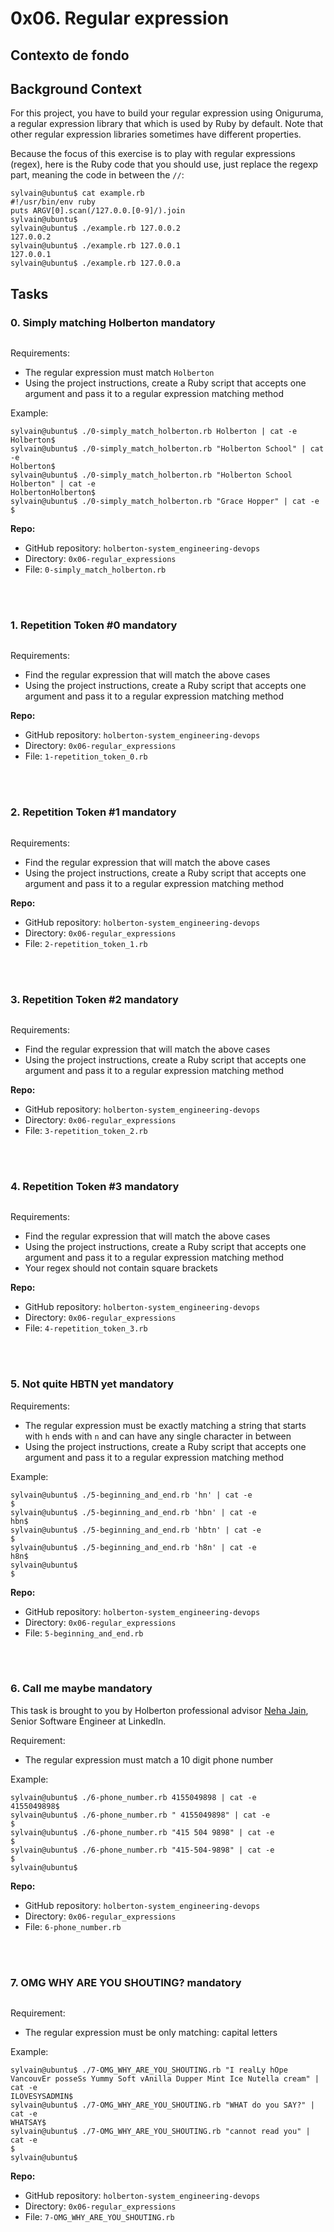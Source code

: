 <h1 class="gap"><font style="vertical-align: inherit;"><font style="vertical-align: inherit;">0x06. </font><font style="vertical-align: inherit;">Regular expression</font></font></h1>


  <article id="description" class="gap formatted-content">
    <h2><font style="vertical-align: inherit;"><font style="vertical-align: inherit;">Contexto de fondo</font></font></h2>

<h2>Background Context</h2>

<p>For this project, you have to build your regular expression using Oniguruma, a regular expression library that which is used by Ruby by default. Note that other regular expression libraries sometimes have different properties.</p>

<p>Because the focus of this exercise is to play with regular expressions (regex), here is the Ruby code that you should use, just replace the regexp part, meaning the code in between the <code>//</code>:</p>

<pre><code>sylvain@ubuntu$ cat example.rb<font></font>
#!/usr/bin/env ruby<font></font>
puts ARGV[0].scan(/127.0.0.[0-9]/).join<font></font>
sylvain@ubuntu$<font></font>
sylvain@ubuntu$ ./example.rb 127.0.0.2<font></font>
127.0.0.2<font></font>
sylvain@ubuntu$ ./example.rb 127.0.0.1<font></font>
127.0.0.1<font></font>
sylvain@ubuntu$ ./example.rb 127.0.0.a<font></font>
</code></pre>


</div>
<h2> Tasks</h2>
<h3 class="task">
    0. Simply matching Holberton
      <span class="alert alert-warning mandatory-optional">
        mandatory
      </span>
  </h3>

  

  <!-- Progress vs Score -->

  <!-- Task Body -->
  <p><img src="https://holbertonintranet.s3.amazonaws.com/uploads/medias/2020/9/ec65557f0da1fbfbff6659413885e4d4822f5b1d.png?X-Amz-Algorithm=AWS4-HMAC-SHA256&amp;X-Amz-Credential=AKIARDDGGGOUWMNL5ANN%2F20201109%2Fus-east-1%2Fs3%2Faws4_request&amp;X-Amz-Date=20201109T212724Z&amp;X-Amz-Expires=86400&amp;X-Amz-SignedHeaders=host&amp;X-Amz-Signature=cbea0f70fbb08acf7b09970fb1a13877ebb87834c3661fd12ec5d321d565881e" alt="" style=""></p>

<p>Requirements:</p>

<ul>
<li>The regular expression must match <code>Holberton</code></li>
<li>Using the project instructions, create a Ruby script that accepts one argument and pass it to a regular expression matching method</li>
</ul>

<p>Example:</p>

<pre><code>sylvain@ubuntu$ ./0-simply_match_holberton.rb Holberton | cat -e
Holberton$
sylvain@ubuntu$ ./0-simply_match_holberton.rb "Holberton School" | cat -e
Holberton$
sylvain@ubuntu$ ./0-simply_match_holberton.rb "Holberton School Holberton" | cat -e
HolbertonHolberton$
sylvain@ubuntu$ ./0-simply_match_holberton.rb "Grace Hopper" | cat -e
$
</code></pre>


  <!-- Task URLs -->

  <!-- Github information -->
  <p class="sm-gap"><strong>Repo:</strong></p>
  <ul>
    <li>GitHub repository: <code>holberton-system_engineering-devops</code></li>
      <li>Directory: <code>0x06-regular_expressions</code></li>
      <li>File: <code>0-simply_match_holberton.rb</code></li>
  </ul>
<br>

</br>


<h3 class="task">
    1. Repetition Token #0
      <span class="alert alert-warning mandatory-optional">
        mandatory
      </span>
  </h3>

  

  <!-- Progress vs Score -->

  <!-- Task Body -->
  <p><img src="https://holbertonintranet.s3.amazonaws.com/uploads/medias/2020/9/e7db3c377d46453588fc84f3a975661d142fee91.png?X-Amz-Algorithm=AWS4-HMAC-SHA256&amp;X-Amz-Credential=AKIARDDGGGOUWMNL5ANN%2F20201109%2Fus-east-1%2Fs3%2Faws4_request&amp;X-Amz-Date=20201109T212724Z&amp;X-Amz-Expires=86400&amp;X-Amz-SignedHeaders=host&amp;X-Amz-Signature=1b58b3ab3c4bf6a895798527e8fb632e96d6272f9aa405de1174c6f9da286364" alt="" style=""></p>

<p>Requirements:</p>

<ul>
<li>Find the regular expression that will match the above cases</li>
<li>Using the project instructions, create a Ruby script that accepts one argument and pass it to a regular expression matching method</li>
</ul>


  <!-- Task URLs -->

<!-- Github information -->
  <p class="sm-gap"><strong>Repo:</strong></p>
  <ul>
    <li>GitHub repository: <code>holberton-system_engineering-devops</code></li>
      <li>Directory: <code>0x06-regular_expressions</code></li>
      <li>File: <code>1-repetition_token_0.rb</code></li>
  </ul>
<br>

</br>

<h3 class="task">
    2. Repetition Token #1
      <span class="alert alert-warning mandatory-optional">
        mandatory
      </span>
  </h3>

  

  <!-- Progress vs Score -->

  <!-- Task Body -->
  <p><img src="https://holbertonintranet.s3.amazonaws.com/uploads/medias/2020/9/c59ff11db195d5cf17d1790a5141ae2f234786d2.png?X-Amz-Algorithm=AWS4-HMAC-SHA256&amp;X-Amz-Credential=AKIARDDGGGOUWMNL5ANN%2F20201109%2Fus-east-1%2Fs3%2Faws4_request&amp;X-Amz-Date=20201109T212724Z&amp;X-Amz-Expires=86400&amp;X-Amz-SignedHeaders=host&amp;X-Amz-Signature=6ac0569111a5af051541a680a402308c0f1bc762167d0d967c8048ed908b708a" alt="" style=""></p>

<p>Requirements:</p>

<ul>
<li>Find the regular expression that will match the above cases</li>
<li>Using the project instructions, create a Ruby script that accepts one argument and pass it to a regular expression matching method</li>
</ul>


  <!-- Task URLs -->

  <!-- Github information -->
  <p class="sm-gap"><strong>Repo:</strong></p>
  <ul>
    <li>GitHub repository: <code>holberton-system_engineering-devops</code></li>
      <li>Directory: <code>0x06-regular_expressions</code></li>
      <li>File: <code>2-repetition_token_1.rb</code></li>
  </ul>

<br>

</br>

<h3 class="task">
    3. Repetition Token #2
      <span class="alert alert-warning mandatory-optional">
        mandatory
      </span>
  </h3>

  

  <!-- Progress vs Score -->

  <!-- Task Body -->
  <p><img src="https://holbertonintranet.s3.amazonaws.com/uploads/medias/2020/9/3b6bf4aeca6a0c2de584e7f5d68d11eef57ce205.png?X-Amz-Algorithm=AWS4-HMAC-SHA256&amp;X-Amz-Credential=AKIARDDGGGOUWMNL5ANN%2F20201109%2Fus-east-1%2Fs3%2Faws4_request&amp;X-Amz-Date=20201109T212724Z&amp;X-Amz-Expires=86400&amp;X-Amz-SignedHeaders=host&amp;X-Amz-Signature=fefb9af26f168ce738f6b7798ac6d6dcac787cdc67d589d3eb074d9ab7268ba8" alt="" style=""></p>

<p>Requirements:</p>

<ul>
<li>Find the regular expression that will match the above cases</li>
<li>Using the project instructions, create a Ruby script that accepts one argument and pass it to a regular expression matching method</li>
</ul>


  <!-- Task URLs -->

  <!-- Github information -->
  <p class="sm-gap"><strong>Repo:</strong></p>
  <ul>
    <li>GitHub repository: <code>holberton-system_engineering-devops</code></li>
      <li>Directory: <code>0x06-regular_expressions</code></li>
      <li>File: <code>3-repetition_token_2.rb</code></li>
  </ul>

<br>

</br>
<h3 class="task">
    4. Repetition Token #3
      <span class="alert alert-warning mandatory-optional">
        mandatory
      </span>
  </h3>

  

  <!-- Progress vs Score -->

  <!-- Task Body -->
  <p><img src="https://holbertonintranet.s3.amazonaws.com/uploads/medias/2020/9/f8dbcb9cf5ae569a8645027dc46e81cb372ce28e.png?X-Amz-Algorithm=AWS4-HMAC-SHA256&amp;X-Amz-Credential=AKIARDDGGGOUWMNL5ANN%2F20201109%2Fus-east-1%2Fs3%2Faws4_request&amp;X-Amz-Date=20201109T212724Z&amp;X-Amz-Expires=86400&amp;X-Amz-SignedHeaders=host&amp;X-Amz-Signature=90d3042e6c29fc3702fd7191e24e11e1f200dcf53dd58e5c1f97ed6c33d9fe39" alt="" style=""></p>

<p>Requirements:</p>

<ul>
<li>Find the regular expression that will match the above cases</li>
<li>Using the project instructions, create a Ruby script that accepts one argument and pass it to a regular expression matching method</li>
<li>Your regex should not contain square brackets</li>
</ul>


  <!-- Task URLs -->

  <!-- Github information -->
  <p class="sm-gap"><strong>Repo:</strong></p>
  <ul>
    <li>GitHub repository: <code>holberton-system_engineering-devops</code></li>
      <li>Directory: <code>0x06-regular_expressions</code></li>
      <li>File: <code>4-repetition_token_3.rb</code></li>
  </ul>

<br>

</br>

<h3 class="task">
    5. Not quite HBTN yet
      <span class="alert alert-warning mandatory-optional">
        mandatory
      </span>
  </h3>

  

  <!-- Progress vs Score -->

  <!-- Task Body -->
  <p>Requirements:</p>

<ul>
<li>The regular expression must be exactly matching a string that starts with <code>h</code> ends with <code>n</code> and can have any single character in between</li>
<li>Using the project instructions, create a Ruby script that accepts one argument and pass it to a regular expression matching method</li>
</ul>

<p>Example:</p>

<pre><code>sylvain@ubuntu$ ./5-beginning_and_end.rb 'hn' | cat -e
$
sylvain@ubuntu$ ./5-beginning_and_end.rb 'hbn' | cat -e
hbn$
sylvain@ubuntu$ ./5-beginning_and_end.rb 'hbtn' | cat -e
$
sylvain@ubuntu$ ./5-beginning_and_end.rb 'h8n' | cat -e
h8n$
sylvain@ubuntu$
$
</code></pre>


  <!-- Task URLs -->

  <!-- Github information -->
  <p class="sm-gap"><strong>Repo:</strong></p>
  <ul>
    <li>GitHub repository: <code>holberton-system_engineering-devops</code></li>
      <li>Directory: <code>0x06-regular_expressions</code></li>
      <li>File: <code>5-beginning_and_end.rb</code></li>
  </ul>


<br>

</br>
  <h3 class="task">
    6. Call me maybe
      <span class="alert alert-warning mandatory-optional">
        mandatory
      </span>
  </h3>

  

  <!-- Progress vs Score -->

  <!-- Task Body -->
  <p>This task is brought to you by Holberton professional advisor <a href="/rltoken/V4rEpseJEPRMMnfaZPbkgw" title="Neha Jain" target="_blank">Neha Jain</a>, Senior Software Engineer at LinkedIn.</p>

<p>Requirement:</p>

<ul>
<li>The regular expression must match a 10 digit phone number</li>
</ul>

<p>Example:</p>

<pre><code>sylvain@ubuntu$ ./6-phone_number.rb 4155049898 | cat -e
4155049898$
sylvain@ubuntu$ ./6-phone_number.rb " 4155049898" | cat -e
$
sylvain@ubuntu$ ./6-phone_number.rb "415 504 9898" | cat -e
$
sylvain@ubuntu$ ./6-phone_number.rb "415-504-9898" | cat -e
$
sylvain@ubuntu$
</code></pre>


  <!-- Task URLs -->

  <!-- Github information -->
  <p class="sm-gap"><strong>Repo:</strong></p>
  <ul>
    <li>GitHub repository: <code>holberton-system_engineering-devops</code></li>
      <li>Directory: <code>0x06-regular_expressions</code></li>
      <li>File: <code>6-phone_number.rb</code></li>
  </ul>


<br>

</br>
  <h3 class="task">
    7. OMG WHY ARE YOU SHOUTING?
      <span class="alert alert-warning mandatory-optional">
        mandatory
      </span>
  </h3>

  

  <!-- Progress vs Score -->

  <!-- Task Body -->
  <p><img src="/images/contents/sysadmin/projects/78/shouting.jpg" alt="" style=""></p>

<p>Requirement:</p>

<ul>
<li>The regular expression must be only matching: capital letters</li>
</ul>

<p>Example:</p>

<pre><code>sylvain@ubuntu$ ./7-OMG_WHY_ARE_YOU_SHOUTING.rb "I realLy hOpe VancouvEr posseSs Yummy Soft vAnilla Dupper Mint Ice Nutella cream" | cat -e
ILOVESYSADMIN$
sylvain@ubuntu$ ./7-OMG_WHY_ARE_YOU_SHOUTING.rb "WHAT do you SAY?" | cat -e
WHATSAY$
sylvain@ubuntu$ ./7-OMG_WHY_ARE_YOU_SHOUTING.rb "cannot read you" | cat -e
$
sylvain@ubuntu$
</code></pre>


  <!-- Task URLs -->

  <!-- Github information -->
  <p class="sm-gap"><strong>Repo:</strong></p>
  <ul>
    <li>GitHub repository: <code>holberton-system_engineering-devops</code></li>
      <li>Directory: <code>0x06-regular_expressions</code></li>
      <li>File: <code>7-OMG_WHY_ARE_YOU_SHOUTING.rb</code></li>
  </ul>


<br>

</br>


